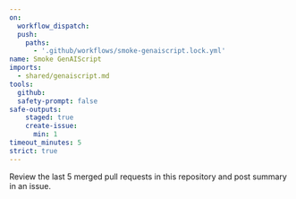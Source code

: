 ```yaml
---
on: 
  workflow_dispatch:
  push:
    paths:
      - '.github/workflows/smoke-genaiscript.lock.yml'
name: Smoke GenAIScript
imports:
  - shared/genaiscript.md
tools:
  github:
  safety-prompt: false
safe-outputs:
    staged: true
    create-issue:
      min: 1
timeout_minutes: 5
strict: true
---
```


Review the last 5 merged pull requests in this repository and post summary in an issue.
